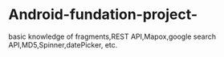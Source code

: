 # Android-fundation-project-
basic knowledge of fragments,REST API,Mapox,google search API,MD5,Spinner,datePicker, etc.

